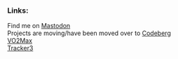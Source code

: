 ### Links:
Find me on <a rel="me" href="https://social.ivor.org/@ivor">Mastodon</a><br/>
Projects are moving/have been moved over to <a rel="me" href="https://codeberg.org/ivor">Codeberg</a><br/>
<a rel="me" href="https://codeberg.org/ivor/VO2max">VO2Max</a><br/>
<a rel="me" href="https://codeberg.org/ivor/tracker3">Tracker3</a><br/>

<!--
**ihewitt/ihewitt** is a ✨ _special_ ✨ repository because its `README.md` (this file) appears on your GitHub profile.

Here are some ideas to get you started:

- 🔭 I’m currently working on ...
- 🌱 I’m currently learning ...
- 👯 I’m looking to collaborate on ...
- 🤔 I’m looking for help with ...
- 💬 Ask me about ...
- 📫 How to reach me: ...
- 😄 Pronouns: ...
- ⚡ Fun fact: ...
-->
